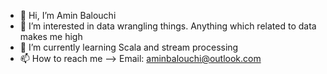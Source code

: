 - 👋 Hi, I’m Amin Balouchi
- 👀 I’m interested in data wrangling things. Anything which related to data makes me high
- 🌱 I’m currently learning Scala and stream processing
- 📫 How to reach me --> Email: aminbalouchi@outlook.com

<!---
aminba90/aminba90 is a ✨ special ✨ repository because its `README.md` (this file) appears on your GitHub profile.
You can click the Preview link to take a look at your changes.
--->
